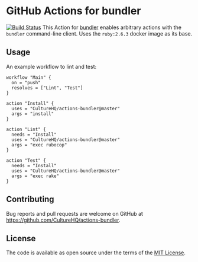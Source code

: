 # GitHub Actions for bundler

[![Build Status](https://github.com/CultureHQ/actions-bundler/workflows/Push/badge.svg)](https://github.com/CultureHQ/actions-bundler/actions)
This Action for [bundler](https://bundler.io/) enables arbitrary actions with the `bundler` command-line client. Uses the `ruby:2.6.3` docker image as its base.

## Usage

An example workflow to lint and test:

```hcl
workflow "Main" {
  on = "push"
  resolves = ["Lint", "Test"]
}

action "Install" {
  uses = "CultureHQ/actions-bundler@master"
  args = "install"
}

action "Lint" {
  needs = "Install"
  uses = "CultureHQ/actions-bundler@master"
  args = "exec rubocop"
}

action "Test" {
  needs = "Install"
  uses = "CultureHQ/actions-bundler@master"
  args = "exec rake"
}
```

## Contributing

Bug reports and pull requests are welcome on GitHub at https://github.com/CultureHQ/actions-bundler.

## License

The code is available as open source under the terms of the [MIT License](https://opensource.org/licenses/MIT).
